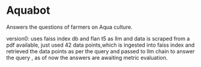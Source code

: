 # Aquabot
Answers the questions of farmers on Aqua culture.

version0:
uses faiss index db and flan t5 as llm and data is scraped from a pdf available, just used 42 data points,which is ingested into faiss index and retrieved the data points as per the query and passed to llm chain to answer the query , as of now the answers are awaiting metric evaluation.

